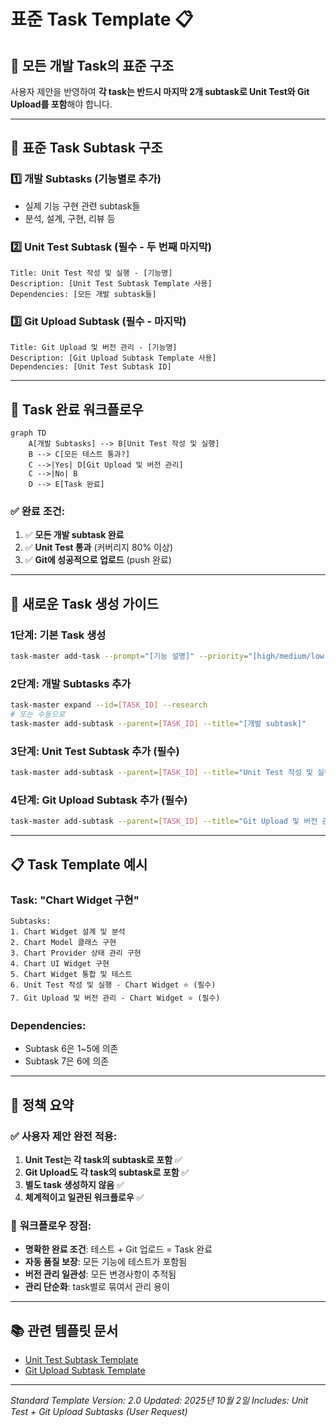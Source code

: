 # 표준 Task Template 📋

## 🎯 **모든 개발 Task의 표준 구조**

사용자 제안을 반영하여 **각 task는 반드시 마지막 2개 subtask로 Unit Test와 Git Upload를 포함**해야 합니다.

---

## 📝 **표준 Task Subtask 구조**

### 1️⃣ **개발 Subtasks** (기능별로 추가)
- 실제 기능 구현 관련 subtask들
- 분석, 설계, 구현, 리뷰 등

### 2️⃣ **Unit Test Subtask** (필수 - 두 번째 마지막)
```
Title: Unit Test 작성 및 실행 - [기능명]
Description: [Unit Test Subtask Template 사용]
Dependencies: [모든 개발 subtask들]
```

### 3️⃣ **Git Upload Subtask** (필수 - 마지막)
```
Title: Git Upload 및 버전 관리 - [기능명]
Description: [Git Upload Subtask Template 사용]
Dependencies: [Unit Test Subtask ID]
```

---

## 🔄 **Task 완료 워크플로우**

```mermaid
graph TD
    A[개발 Subtasks] --> B[Unit Test 작성 및 실행]
    B --> C[모든 테스트 통과?]
    C -->|Yes| D[Git Upload 및 버전 관리]
    C -->|No| B
    D --> E[Task 완료]
```

### ✅ **완료 조건:**
1. ✅ **모든 개발 subtask 완료**
2. ✅ **Unit Test 통과** (커버리지 80% 이상)
3. ✅ **Git에 성공적으로 업로드** (push 완료)

---

## 🚀 **새로운 Task 생성 가이드**

### 1단계: 기본 Task 생성
```bash
task-master add-task --prompt="[기능 설명]" --priority="[high/medium/low]"
```

### 2단계: 개발 Subtasks 추가
```bash
task-master expand --id=[TASK_ID] --research
# 또는 수동으로
task-master add-subtask --parent=[TASK_ID] --title="[개발 subtask]"
```

### 3단계: Unit Test Subtask 추가 (필수)
```bash
task-master add-subtask --parent=[TASK_ID] --title="Unit Test 작성 및 실행 - [기능명]" --description="[Unit Test Template 내용]" --dependencies="[개발 subtask IDs]"
```

### 4단계: Git Upload Subtask 추가 (필수)
```bash
task-master add-subtask --parent=[TASK_ID] --title="Git Upload 및 버전 관리 - [기능명]" --description="[Git Upload Template 내용]" --dependencies="[Unit Test Subtask ID]"
```

---

## 📋 **Task Template 예시**

### Task: "Chart Widget 구현"
```
Subtasks:
1. Chart Widget 설계 및 분석
2. Chart Model 클래스 구현  
3. Chart Provider 상태 관리 구현
4. Chart UI Widget 구현
5. Chart Widget 통합 및 테스트
6. Unit Test 작성 및 실행 - Chart Widget ⭐ (필수)
7. Git Upload 및 버전 관리 - Chart Widget ⭐ (필수)
```

### Dependencies:
- Subtask 6은 1~5에 의존
- Subtask 7은 6에 의존

---

## 🎯 **정책 요약**

### ✅ **사용자 제안 완전 적용:**
1. **Unit Test는 각 task의 subtask로 포함** ✅
2. **Git Upload도 각 task의 subtask로 포함** ✅
3. **별도 task 생성하지 않음** ✅
4. **체계적이고 일관된 워크플로우** ✅

### 🔄 **워크플로우 장점:**
- **명확한 완료 조건**: 테스트 + Git 업로드 = Task 완료
- **자동 품질 보장**: 모든 기능에 테스트가 포함됨
- **버전 관리 일관성**: 모든 변경사항이 추적됨
- **관리 단순화**: task별로 묶여서 관리 용이

---

## 📚 **관련 템플릿 문서**
- [Unit Test Subtask Template](.taskmaster/templates/unit_test_subtask_template.md)
- [Git Upload Subtask Template](.taskmaster/templates/git_upload_subtask_template.md)

---
*Standard Template Version: 2.0*
*Updated: 2025년 10월 2일*
*Includes: Unit Test + Git Upload Subtasks (User Request)*